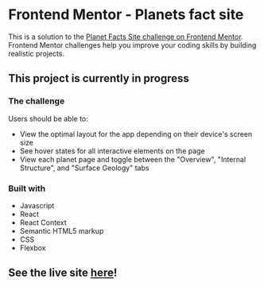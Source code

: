 # Frontend Mentor - Planets fact site

This is a solution to the [Planet Facts Site challenge on Frontend Mentor](https://www.frontendmentor.io/challenges/planets-fact-site-gazqN8w_f). Frontend Mentor challenges help you improve your coding skills by building realistic projects.



## This project is currently in progress



### The challenge

Users should be able to:


 - View the optimal layout for the app depending on their device's screen size
 - See hover states for all interactive elements on the page
 - View each planet page and toggle between the "Overview", "Internal Structure", and "Surface Geology" tabs

### Built with

- Javascript
- React
- React Context
- Semantic HTML5 markup
- CSS
- Flexbox

## See the live site [here](https://planet-site.pages.dev)!
